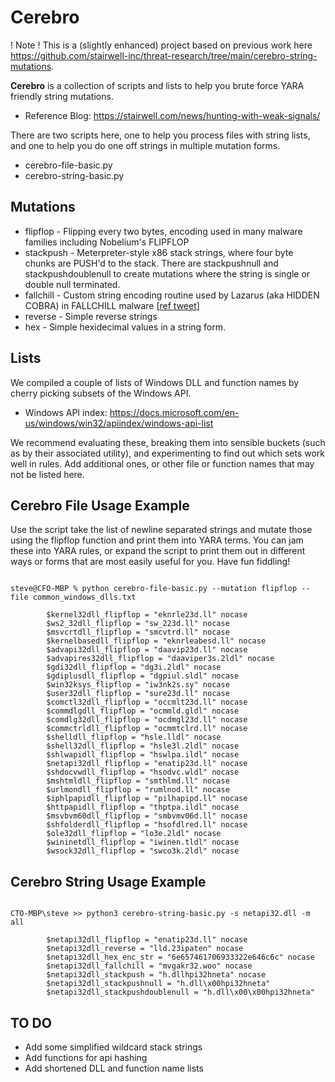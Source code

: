 # Cerebro

! Note ! This is a (slightly enhanced) project based on previous work here https://github.com/stairwell-inc/threat-research/tree/main/cerebro-string-mutations.

**Cerebro** is a collection of scripts and lists to help you brute force YARA friendly string mutations.

- Reference Blog: https://stairwell.com/news/hunting-with-weak-signals/


There are two scripts here, one to help you process files with string lists, and one to help you do one off strings in multiple mutation forms.

- cerebro-file-basic.py
- cerebro-string-basic.py


## Mutations

- flipflop - Flipping every two bytes, encoding used in many malware families including Nobelium's FLIPFLOP
- stackpush - Meterpreter-style x86 stack strings, where four byte chunks are PUSH'd to the stack. There are stackpushnull and stackpushdoublenull to create mutations where the string is single or double null terminated.
- fallchill - Custom string encoding routine used by Lazarus (aka HIDDEN COBRA) in FALLCHILL malware [[ref tweet](https://twitter.com/stvemillertime/status/1485990404948381698)]
- reverse - Simple reverse strings
- hex - Simple hexidecimal values in a string form.

## Lists

We compiled a couple of lists of Windows DLL and function names by cherry picking subsets of the Windows API. 
- Windows API index: https://docs.microsoft.com/en-us/windows/win32/apiindex/windows-api-list

We recommend evaluating these, breaking them into sensible buckets (such as by their associated utility), and experimenting to find out which sets work well in rules. Add additional ones, or other file or function names that may not be listed here. 

## Cerebro File Usage Example

Use the script take the list of newline separated strings and mutate those using the flipflop function and print them into YARA terms. You can jam these into YARA rules, or expand the script to print them out in different ways or forms that are most easily useful for you. Have fun fiddling!

```

steve@CFO-MBP % python cerebro-file-basic.py --mutation flipflop --file common_windows_dlls.txt

        $kernel32dll_flipflop = "eknrle23d.ll" nocase
        $ws2_32dll_flipflop = "sw_223d.ll" nocase
        $msvcrtdll_flipflop = "smcvtrd.ll" nocase
        $kernelbasedll_flipflop = "eknrleabesd.ll" nocase
        $advapi32dll_flipflop = "daavip23d.ll" nocase
        $advapires32dll_flipflop = "daaviper3s.2ldl" nocase
        $gdi32dll_flipflop = "dg3i.2ldl" nocase
        $gdiplusdll_flipflop = "dgpiul.sldl" nocase
        $win32ksys_flipflop = "iw3nk2s.sy" nocase
        $user32dll_flipflop = "sure23d.ll" nocase
        $comctl32dll_flipflop = "occmlt23d.ll" nocase
        $commdlgdll_flipflop = "ocmmld.gldl" nocase
        $comdlg32dll_flipflop = "ocdmgl23d.ll" nocase
        $commctrldll_flipflop = "ocmmtclrd.ll" nocase
        $shelldll_flipflop = "hsle.lldl" nocase
        $shell32dll_flipflop = "hsle3l.2ldl" nocase
        $shlwapidll_flipflop = "hswlpa.ildl" nocase
        $netapi32dll_flipflop = "enatip23d.ll" nocase
        $shdocvwdll_flipflop = "hsodvc.wldl" nocase
        $mshtmldll_flipflop = "smthlmd.ll" nocase
        $urlmondll_flipflop = "rumlnod.ll" nocase
        $iphlpapidll_flipflop = "pilhapipd.ll" nocase
        $httpapidll_flipflop = "thptpa.ildl" nocase
        $msvbvm60dll_flipflop = "smbvmv06d.ll" nocase
        $shfolderdll_flipflop = "hsofdlred.ll" nocase
        $ole32dll_flipflop = "lo3e.2ldl" nocase
        $wininetdll_flipflop = "iwinen.tldl" nocase
        $wsock32dll_flipflop = "swco3k.2ldl" nocase
```


## Cerebro String Usage Example

```

CTO-MBP\steve >> python3 cerebro-string-basic.py -s netapi32.dll -m all

        $netapi32dll_flipflop = "enatip23d.ll" nocase
        $netapi32dll_reverse = "lld.23ipaten" nocase
        $netapi32dll_hex_enc_str = "6e657461706933322e646c6c" nocase
        $netapi32dll_fallchill = "mvgakr32.woo" nocase
        $netapi32dll_stackpush = "h.dllhpi32hneta" nocase
        $netapi32dll_stackpushnull = "h.dll\x00hpi32hneta"
        $netapi32dll_stackpushdoublenull = "h.dll\x00\x00hpi32hneta"
```


## TO DO

- Add some simplified wildcard stack strings
- Add functions for api hashing
- Add shortened DLL and function name lists